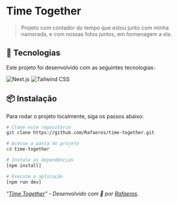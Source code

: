 # Time Together

> Projeto com contador do tempo que estou junto com minha namorada, e com nossas fotos juntos, em homenagem a ela.

## 🚀 Tecnologias

Este projeto foi desenvolvido com as seguintes tecnologias:

 ![Next.js](https://img.shields.io/badge/Next.js-000000?style=for-the-badge&logo=nextdotjs&logoColor=white)
 ![Tailwind CSS](https://img.shields.io/badge/Tailwind%20CSS-06B6D4?style=for-the-badge&logo=tailwindcss&logoColor=white)

## 📦 Instalação

Para rodar o projeto localmente, siga os passos abaixo:

```bash
# Clone este repositório
git clone https://github.com/Rafaeros/time-together.git

# Acesse a pasta do projeto
cd time-together

# Instale as dependências
[npm install]

# Execute a aplicação
[npm run dev]
```

_"[Time Together](https://time-together.fly.dev)" - Desenvolvido com 💙 por [Rafaeros](https://github.com/Rafaeros)_.
